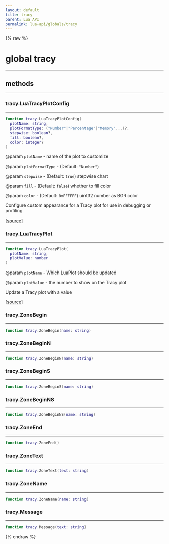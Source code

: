 ```yaml
---
layout: default
title: tracy
parent: Lua API
permalink: lua-api/globals/tracy
---
```


{% raw %}

# global tracy








---

## methods
---

### tracy.LuaTracyPlotConfig
---
```lua
function tracy.LuaTracyPlotConfig(
  plotName: string,
  plotFormatType: ("Number"|"Percentage"|"Memory"...)?,
  stepwise: boolean?,
  fill: boolean?,
  color: integer?
)
```
@param `plotName` - name of the plot to customize

@param `plotFormatType` - (Default: `"Number"`)

@param `stepwise` - (Default: `true`) stepwise chart

@param `fill` - (Default: `false`) whether to fill color

@param `color` - (Default: `0xFFFFFF`) uint32 number as BGR color






Configure custom appearance for a Tracy plot for use in debugging or profiling

[<a href="https://github.com/rhys-vdw/RecoilEngine/blob/39a0440f8b3d03a340a3db9cfeb2e589c3e7d595/rts/Lua/LuaTracyExtra.cpp#L32-L40" target="_blank">source</a>]








### tracy.LuaTracyPlot
---
```lua
function tracy.LuaTracyPlot(
  plotName: string,
  plotValue: number
)
```
@param `plotName` - Which LuaPlot should be updated

@param `plotValue` - the number to show on the Tracy plot






Update a Tracy plot with a value

[<a href="https://github.com/rhys-vdw/RecoilEngine/blob/39a0440f8b3d03a340a3db9cfeb2e589c3e7d595/rts/Lua/LuaTracyExtra.cpp#L62-L67" target="_blank">source</a>]








### tracy.ZoneBegin
---
```lua
function tracy.ZoneBegin(name: string)
```












### tracy.ZoneBeginN
---
```lua
function tracy.ZoneBeginN(name: string)
```












### tracy.ZoneBeginS
---
```lua
function tracy.ZoneBeginS(name: string)
```












### tracy.ZoneBeginNS
---
```lua
function tracy.ZoneBeginNS(name: string)
```












### tracy.ZoneEnd
---
```lua
function tracy.ZoneEnd()
```












### tracy.ZoneText
---
```lua
function tracy.ZoneText(text: string)
```












### tracy.ZoneName
---
```lua
function tracy.ZoneName(name: string)
```












### tracy.Message
---
```lua
function tracy.Message(text: string)
```
















{% endraw %}